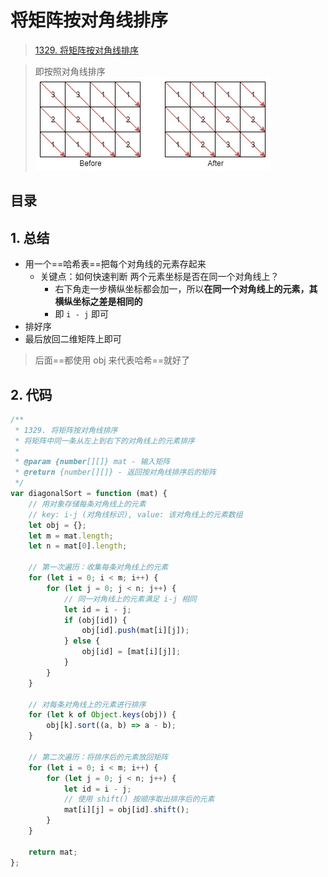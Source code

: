 
# 将矩阵按对角线排序


> [1329. 将矩阵按对角线排序](https://leetcode.cn/problems/sort-the-matrix-diagonally/)


> 即按照对角线排序
> ![图片&文件](./files/20250210.png)


## 目录
<!-- toc -->
 ## 1. 总结 

- 用一个==哈希表==把每个对角线的元素存起来
	- 关键点：如何快速判断 两个元素坐标是否在同一个对角线上？
		- 右下角走一步横纵坐标都会加一，所以**在同一个对角线上的元素，其横纵坐标之差是相同的**
		- 即 `i - j` 即可
- 排好序
- 最后放回二维矩阵上即可

>  后面==都使用 obj 来代表哈希==就好了

## 2. 代码

```javascript
/**
 * 1329. 将矩阵按对角线排序
 * 将矩阵中同一条从左上到右下的对角线上的元素排序
 * 
 * @param {number[][]} mat - 输入矩阵
 * @return {number[][]} - 返回按对角线排序后的矩阵
 */
var diagonalSort = function (mat) {
    // 用对象存储每条对角线上的元素
    // key: i-j (对角线标识), value: 该对角线上的元素数组
    let obj = {};
    let m = mat.length;
    let n = mat[0].length;

    // 第一次遍历：收集每条对角线上的元素
    for (let i = 0; i < m; i++) {
        for (let j = 0; j < n; j++) {
            // 同一对角线上的元素满足 i-j 相同
            let id = i - j;
            if (obj[id]) {
                obj[id].push(mat[i][j]);
            } else {
                obj[id] = [mat[i][j]];
            }
        }
    }

    // 对每条对角线上的元素进行排序
    for (let k of Object.keys(obj)) {
        obj[k].sort((a, b) => a - b);
    }

    // 第二次遍历：将排序后的元素放回矩阵
    for (let i = 0; i < m; i++) {
        for (let j = 0; j < n; j++) {
            let id = i - j;
            // 使用 shift() 按顺序取出排序后的元素
            mat[i][j] = obj[id].shift();
        }
    }

    return mat;
};

```